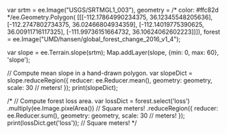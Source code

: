 var srtm = ee.Image("USGS/SRTMGL1_003"),
    geometry = /* color: #ffc82d */ee.Geometry.Polygon(
        [[[-112.17864990234375, 36.12345548205636],
          [-112.2747802734375, 36.02466804934359],
          [-112.14019775390625, 36.00911716117325],
          [-111.99736151664732, 36.10624062602223]]]),
    forest = ee.Image("UMD/hansen/global_forest_change_2016_v1_4");

var slope = ee.Terrain.slope(srtm);
Map.addLayer(slope, {min: 0, max: 60}, 'slope');

// Compute mean slope in a hand-drawn polygon.
var slopeDict = slope.reduceRegion({
  reducer: ee.Reducer.mean(),
  geometry: geometry,
  scale: 30 // meters!
});
print(slopeDict);

/*
// Compute forest loss area.
var lossDict = forest.select('loss')
    .multiply(ee.Image.pixelArea()) // Square meters!
    .reduceRegion({
      reducer: ee.Reducer.sum(),
      geometry: geometry,
      scale: 30 // meters!
    });
print(lossDict.get('loss')); // Square meters!
*/
